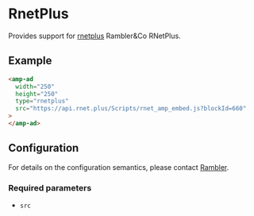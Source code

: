 <!---
Copyright 2019 The AMP HTML Authors. All Rights Reserved.

Licensed under the Apache License, Version 2.0 (the "License");
you may not use this file except in compliance with the License.
You may obtain a copy of the License at

      http://www.apache.org/licenses/LICENSE-2.0

Unless required by applicable law or agreed to in writing, software
distributed under the License is distributed on an "AS-IS" BASIS,
WITHOUT WARRANTIES OR CONDITIONS OF ANY KIND, either express or implied.
See the License for the specific language governing permissions and
limitations under the License.
-->

# RnetPlus

Provides support for [rnetplus](https://admin.rnet.plus/help/) Rambler&Co
RNetPlus.

## Example

```html
<amp-ad
  width="250"
  height="250"
  type="rnetplus"
  src="https://api.rnet.plus/Scripts/rnet_amp_embed.js?blockId=660"
>
</amp-ad>
```

## Configuration

For details on the configuration semantics, please contact
[Rambler](https://admin.rnet.plus/).

### Required parameters

- `src`
